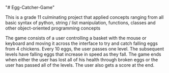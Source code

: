 "# Egg-Catcher-Game" 

This is a grade 11 culminating project that applied concepts ranging from all basic syntax of python, string / list manipulation, functions, classes and other object-oriented programming concepts

The game consists of a user controlling a basket with the mouse or keyboard and moving it across the interface to try and catch falling eggs from 4 chickens. Every 10 eggs, the user passes one level. The subsequent levels have falling eggs that increase in speed as they fall. The game ends when either the user has lost all of his health through broken eggs or the user has passed all of the levels. The user also gets a score at the end.